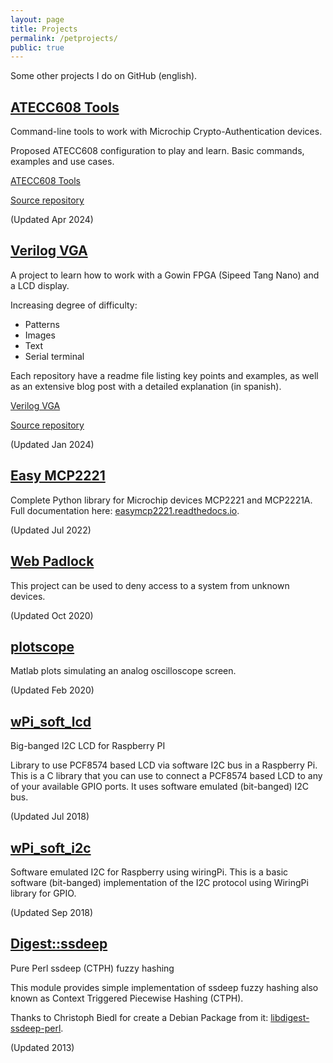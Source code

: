 ```yaml
---
layout: page
title: Projects
permalink: /petprojects/
public: true
---
```


Some other projects I do on GitHub (english).

## [ATECC608 Tools](https://www.electronicayciencia.com/ATECC608-Tools/)

Command-line tools to work with Microchip Crypto-Authentication devices.

Proposed ATECC608 configuration to play and learn. Basic commands, examples and use cases.

[ATECC608 Tools](https://www.electronicayciencia.com/ATECC608-Tools/)

[Source repository](https://github.com/electronicayciencia/ATECC608-Tools)

(Updated Apr 2024)


## [Verilog VGA](https://electronicayciencia.github.io/verilog-vga/)

A project to learn how to work with a Gowin FPGA (Sipeed Tang Nano) and a LCD display.

Increasing degree of difficulty:
- Patterns
- Images
- Text
- Serial terminal

Each repository have a readme file listing key points and examples, as well as an extensive blog post with a detailed explanation (in spanish).

[Verilog VGA](https://electronicayciencia.github.io/verilog-vga/)

[Source repository](https://github.com/electronicayciencia/verilog-vga)

(Updated Jan 2024)


## [Easy MCP2221](https://github.com/electronicayciencia/EasyMCP2221)

Complete Python library for Microchip devices MCP2221 and MCP2221A. Full documentation here: [easymcp2221.readthedocs.io](https://easymcp2221.readthedocs.io/).

(Updated Jul 2022)


## [Web Padlock](https://electronicayciencia.github.io/webpadlock/)

This project can be used to deny access to a system from unknown devices.

(Updated Oct 2020)


## [plotscope](https://github.com/electronicayciencia/plotscope)

Matlab plots simulating an analog oscilloscope screen.

(Updated Feb 2020)

## [wPi_soft_lcd](https://electronicayciencia.github.io/wPi_soft_lcd/)

Big-banged I2C LCD for Raspberry PI

Library to use PCF8574 based LCD via software I2C bus in a Raspberry Pi. This is a C library that you can use to connect a PCF8574 based LCD to any of your available GPIO ports. It uses software emulated (bit-banged) I2C bus.

(Updated Jul 2018)

## [wPi_soft_i2c](https://electronicayciencia.github.io/wPi_soft_i2c/)

Software emulated I2C for Raspberry using wiringPi.
This is a basic software (bit-banged) implementation of the I2C protocol using WiringPi library for GPIO.

(Updated Sep 2018)

## [Digest::ssdeep](https://metacpan.org/pod/Digest::ssdeep)

Pure Perl ssdeep (CTPH) fuzzy hashing

This module provides simple implementation of ssdeep fuzzy hashing also known as Context Triggered Piecewise Hashing (CTPH).

Thanks to Christoph Biedl for create a Debian Package from it: [libdigest-ssdeep-perl](https://packages.debian.org/buster/libdigest-ssdeep-perl).

(Updated 2013)


